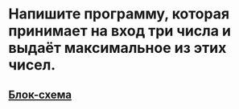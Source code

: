 # Напишите программу, которая принимает на вход три числа и выдаёт максимальное из этих чисел.

## [Блок-схема](diagram2.drawio.png)


